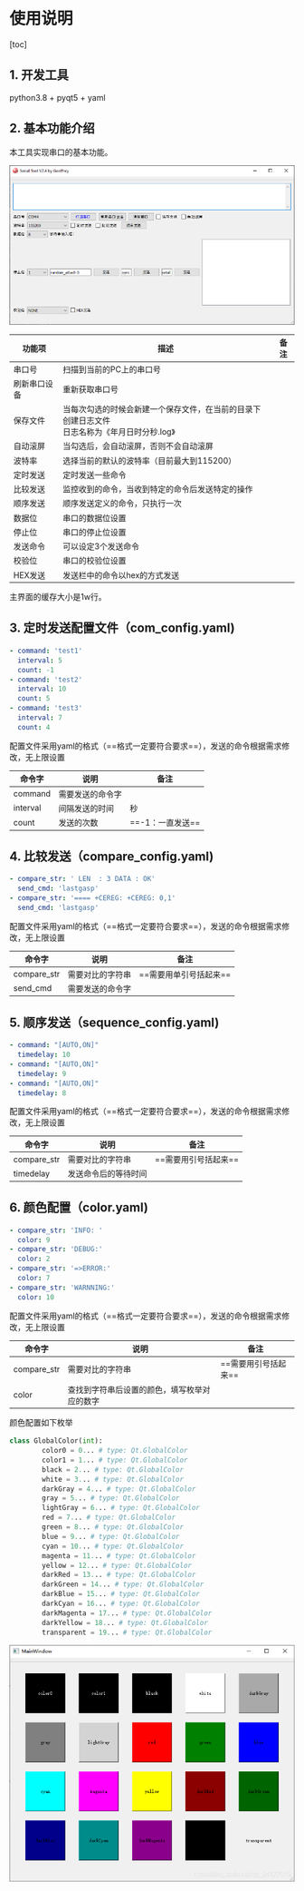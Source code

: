 # 使用说明

[toc]

## 1. 开发工具

python3.8 + pyqt5 + yaml

## 2. 基本功能介绍

本工具实现串口的基本功能。

![1673513364008](image/ReadMe/Snipaste_2023-01-16_14-30-25.png)

| 功能项       | 描述                                                                                               | 备注 |
| ------------ | -------------------------------------------------------------------------------------------------- | ---- |
| 串口号       | 扫描到当前的PC上的串口号                                                                           |      |
| 刷新串口设备 | 重新获取串口号                                                                                     |      |
| 保存文件     | 当每次勾选的时候会新建一个保存文件，在当前的目录下创建日志文件<br />日志名称为《年月日时分秒.log》 |      |
| 自动滚屏     | 当勾选后，会自动滚屏，否则不会自动滚屏 |      |
| 波特率       | 选择当前的默认的波特率（目前最大到115200）                                                         |      |
| 定时发送     | 定时发送一些命令                                                                                   |      |
| 比较发送     | 监控收到的命令，当收到特定的命令后发送特定的操作                              |      |
| 顺序发送     |  顺序发送定义的命令，只执行一次                            |      |
| 数据位       | 串口的数据位设置                                                                                   |      |
| 停止位       | 串口的停止位设置                                                                                   |      |
| 发送命令     | 可以设定3个发送命令                                                                                |      |
| 校验位       | 串口的校验位设置                                                                                   |      |
| HEX发送      | 发送栏中的命令以hex的方式发送                                                                      |      |

主界面的缓存大小是1w行。

## 3. 定时发送配置文件（com_config.yaml)

```yaml
- command: 'test1'
  interval: 5
  count: -1
- command: 'test2'
  interval: 10
  count: 5
- command: 'test3'
  interval: 7
  count: 4
```

配置文件采用yaml的格式（==格式一定要符合要求==），发送的命令根据需求修改，无上限设置

| 命令字   | 说明             | 备注             |
| -------- | ---------------- | ---------------- |
| command  | 需要发送的命令字 |                  |
| interval | 间隔发送的时间   | 秒               |
| count    | 发送的次数       | ==-1：一直发送== |

## 4. 比较发送（compare_config.yaml)

```yaml
- compare_str: ' LEN  : 3 DATA : OK'
  send_cmd: 'lastgasp'
- compare_str: '==== +CEREG: +CEREG: 0,1'
  send_cmd: 'lastgasp'
```

配置文件采用yaml的格式（==格式一定要符合要求==），发送的命令根据需求修改，无上限设置

| 命令字      | 说明             | 备注                   |
| ----------- | ---------------- | ---------------------- |
| compare_str | 需要对比的字符串 | ==需要用单引号括起来== |
| send_cmd    | 需要发送的命令字 |                        |

## 5. 顺序发送（sequence_config.yaml)

```yaml
- command: "[AUTO,ON]"
  timedelay: 10
- command: "[AUTO,ON]"
  timedelay: 9
- command: "[AUTO,ON]"
  timedelay: 8
```

配置文件采用yaml的格式（==格式一定要符合要求==），发送的命令根据需求修改，无上限设置

| 命令字      | 说明             | 备注                   |
| ----------- | ---------------- | ---------------------- |
| compare_str | 需要对比的字符串 | ==需要用引号括起来== |
| timedelay  | 发送命令后的等待时间 |               |

## 6. 颜色配置（color.yaml)

```yaml
- compare_str: 'INFO: '
  color: 9
- compare_str: 'DEBUG:'
  color: 2
- compare_str: '=>ERROR:'
  color: 7
- compare_str: 'WARNNING:'
  color: 10
```

配置文件采用yaml的格式（==格式一定要符合要求==），发送的命令根据需求修改，无上限设置

| 命令字      | 说明             | 备注                   |
| ----------- | ---------------- | ---------------------- |
| compare_str | 需要对比的字符串 | ==需要用引号括起来== |
| color | 查找到字符串后设置的颜色，填写枚举对应的数字 |  |

颜色配置如下枚举
``` python
class GlobalColor(int):
        color0 = 0... # type: Qt.GlobalColor
        color1 = 1... # type: Qt.GlobalColor
        black = 2... # type: Qt.GlobalColor
        white = 3... # type: Qt.GlobalColor
        darkGray = 4... # type: Qt.GlobalColor
        gray = 5... # type: Qt.GlobalColor
        lightGray = 6... # type: Qt.GlobalColor
        red = 7... # type: Qt.GlobalColor
        green = 8... # type: Qt.GlobalColor
        blue = 9... # type: Qt.GlobalColor
        cyan = 10... # type: Qt.GlobalColor
        magenta = 11... # type: Qt.GlobalColor
        yellow = 12... # type: Qt.GlobalColor
        darkRed = 13... # type: Qt.GlobalColor
        darkGreen = 14... # type: Qt.GlobalColor
        darkBlue = 15... # type: Qt.GlobalColor
        darkCyan = 16... # type: Qt.GlobalColor
        darkMagenta = 17... # type: Qt.GlobalColor
        darkYellow = 18... # type: Qt.GlobalColor
        transparent = 19... # type: Qt.GlobalColor
```
![20191107163337482](image/ReadMe/20191107163337482.png)
